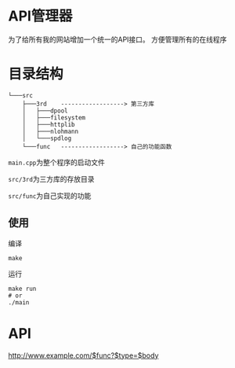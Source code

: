 # API管理器

为了给所有我的网站增加一个统一的API接口。
方便管理所有的在线程序

# 目录结构
```
└───src
    ├───3rd    ------------------> 第三方库
    │   ├───dpool
    │   ├───filesystem
    │   ├───httplib
    │   ├───nlohmann
    │   └───spdlog
    └───func   ------------------> 自己的功能函数
```
`main.cpp`为整个程序的启动文件

`src/3rd`为三方库的存放目录

`src/func`为自己实现的功能

## 使用

编译

```shell
make
```

运行

```shell
make run  
# or
./main
```

# API
http://www.example.com/$func?$type=$body


